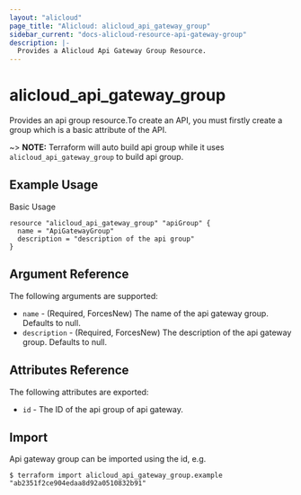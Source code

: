 ```yaml
---
layout: "alicloud"
page_title: "Alicloud: alicloud_api_gateway_group"
sidebar_current: "docs-alicloud-resource-api-gateway-group"
description: |-
  Provides a Alicloud Api Gateway Group Resource.
---
```


# alicloud_api_gateway_group

Provides an api group resource.To create an API, you must firstly create a group which is a basic attribute of the API.

~> **NOTE:** Terraform will auto build api group while it uses `alicloud_api_gateway_group` to build api group.

## Example Usage

Basic Usage

```
resource "alicloud_api_gateway_group" "apiGroup" {
  name = "ApiGatewayGroup"
  description = "description of the api group"
}
```
## Argument Reference

The following arguments are supported:

* `name` - (Required, ForcesNew) The name of the api gateway group. Defaults to null.
* `description` - (Required, ForcesNew) The description of the api gateway group. Defaults to null.

## Attributes Reference

The following attributes are exported:

* `id` - The ID of the api group of api gateway.

## Import

Api gateway group can be imported using the id, e.g.

```
$ terraform import alicloud_api_gateway_group.example "ab2351f2ce904edaa8d92a0510832b91"
```